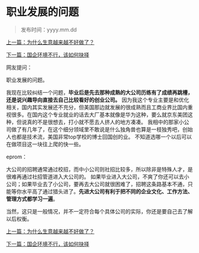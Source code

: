 # 职业发展的问题
>
>发布时间：yyyy.mm.dd

[上一篇：为什么生意越来越不好做了？](/work/article39)

[下一篇：国企环境不行，该如何抉择](/work/article41)

网友提问：

职业发展的问题。 

我现在比较纠结一个问题，**毕业后是先去那种成熟的大公司历练有了成绩再跳槽，还是说兴趣导向直接去自己比较看好的创业公司。** 因为我这个专业主要是和优化相关，国内其实发展还不充分，但美国那边就发展的很成熟而且工商业界比国内重视很多。在国内这个专业就业的话去大厂基本就像是华为这种，要么就京东美团这种，但说真的不是很想去，打小就不愿去人挤人的地方凑凑。 我相中的那家小公司做了有几年了，在这个细分领域里不敢说是什么独角兽也算是一枝独秀吧，创始人也都是技术流，美国非常top学校的博士回国创的业。 不知道选哪一个以后可以在做项目这一块往上爬的快一些。

eprom：

大公司的招聘通常通过校招，而中小公司则社招比较多，所以除非是特殊人才，是很难再通过社招管道进入大公司的。 如果毕业进入大公司，不爽了你还可以去小公司；如果毕业去了小公司，要再去大公司就很困难了，招聘这条路基本不通，只能等你水平高了通过猎头进了。**先进大公司有利于把不同的企业文化、工作方法、管理方式都学习一遍**。 

当然，这只是一般情况，并不一定符合每个具体公司的实际，你还是要自己去了解以后权衡。

[上一篇：为什么生意越来越不好做了？](/work/article39)

[下一篇：国企环境不行，该如何抉择](/work/article41)


















​     











